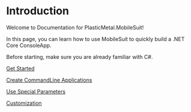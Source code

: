 # Introduction

Welcome to Documentation  for PlasticMetal.MobileSuit!

In this page, you can learn how to use MobileSuit to quickly build a .NET Core ConsoleApp.

Before starting, make sure you are already familiar with C#.

[Get Started](./GetStarted.html)

[Create CommandLine Applications](./CreateCommandLineApplication.html)

[Use Special Parameters](./UseSpecialParameters.html)

[Customization](./Customization.html)